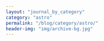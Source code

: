 ```yaml
---
layout: "journal_by_category"
category: "astro"
permalink: "/blog/category/astro/"
header-img: "img/archive-bg.jpg"
---
```

